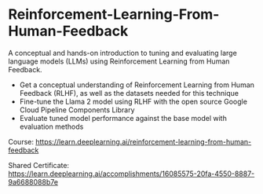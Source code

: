 # Reinforcement-Learning-From-Human-Feedback
A conceptual and hands-on introduction to tuning and evaluating large language models (LLMs) using Reinforcement Learning from Human Feedback.

- Get a conceptual understanding of Reinforcement Learning from Human Feedback (RLHF), as well as the datasets needed for this technique
- Fine-tune the Llama 2 model using RLHF with the open source Google Cloud Pipeline Components Library
- Evaluate tuned model performance against the base model with evaluation methods


Course: https://learn.deeplearning.ai/reinforcement-learning-from-human-feedback


Shared Certificate: https://learn.deeplearning.ai/accomplishments/16085575-20fa-4550-8887-9a6688088b7e
